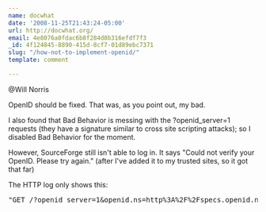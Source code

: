 ```yaml
---
name: docwhat
date: '2008-11-25T21:43:24-05:00'
url: http://docwhat.org/
email: 4e8076a0fdac6b8f284d8b316efdf7f3
_id: 4f124845-8890-415d-8cf7-01d89ebc7371
slug: "/how-not-to-implement-openid/"
template: comment

---
```


@Will Norris

OpenID should be fixed. That was, as you point out, my bad.

I also found that Bad Behavior is messing with the ?openid_server=1 requests
(they have a signature similar to cross site scripting attacks); so I disabled
Bad Behavior for the moment.

However, SourceForge still isn't able to log in. It says "Could not verify
your OpenID. Please try again." (after I've added it to my trusted sites, so
it got that far)

The HTTP log only shows this:

<pre>
"GET /?openid_server=1&openid.ns=http%3A%2F%2Fspecs.openid.net%2Fauth%2F2.0&openid.mode=checkid_setup&openid.identity=http%3A%2F%2Fdocwhat.org%2Fauthor%2Fdocwhat%2F&openid.claimed_id=http%3A%2F%2Fdocwhat.org%2F&openid.assoc_handle=%7BHMAC-SHA256%7D%7B492c5dbe%7D%7BFUTq4w%3D%3D%7D&openid.return_to=https%3A%2F%2Fsourceforge.net%2Faccount%2Fopenid_verify.php&openid.realm=https%3A%2F%2Fsourceforge.net&openid.ns.sreg=http%3A%2F%2Fopenid.net%2Fextensions%2Fsreg%2F1.1&openid.sreg.optional=nickname%2Cemail%2Cfullname%2Ccountry%2Clanguage%2Ctimezone&openid.sreg.policy_url=http%3A%2F%2Fsourceforge.net%2Ftos%2Fprivacy.php HTTP/1.0" 302 - "-"
</pre>

